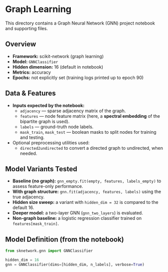 # Graph Learning

This directory contains a Graph Neural Network (GNN) project notebook and supporting files.

## Overview
- **Framework:** scikit-network (graph learning)
- **Model:** `GNNClassifier`
- **Hidden dimension:** 16 (default in notebook)
- **Metrics:** accuracy
- **Epochs:** not explicitly set (training logs printed up to epoch 90)

## Data & Features
- **Inputs expected by the notebook:**
  - `adjacency` — sparse adjacency matrix of the graph.
  - `features` — node feature matrix (here, a **spectral embedding** of the bipartite graph is used).
  - `labels` — ground-truth node labels.
  - `mask_train`, `mask_test` — boolean masks to split nodes for training and testing.
- Optional preprocessing utilities used:
  - `directed2undirected` to convert a directed graph to undirected, when needed.

## Model Variants Tested
- **Baseline (no graph):** `gnn_empty.fit(empty, features, labels_empty)` to assess feature-only performance.
- **With graph structure:** `gnn.fit(adjacency, features, labels)` using the true adjacency.
- **Hidden size sweep:** a variant with `hidden_dim = 32` is compared to the default 16.
- **Deeper model:** a two-layer GNN (`gnn_two_layers`) is evaluated.
- **Non-graph baseline:** a logistic regression classifier trained on `features[mask_train]`.

## Model Definition (from the notebook)
```python
from sknetwork.gnn import GNNClassifier

hidden_dim = 16
gnn = GNNClassifier(dims=[hidden_dim, n_labels], verbose=True)

